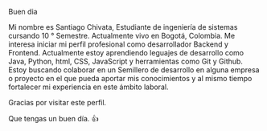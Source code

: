 Buen dia

Mi nombre es Santiago Chivata, Estudiante de ingeniería de sistemas cursando 10 ° Semestre.
Actualmente vivo en Bogotá, Colombia. 
Me interesa iniciar mi perfil profesional como desarrollador Backend y Frontend.
Actualmente estoy aprendiendo leguajes de desarrollo como Java, Python, html, CSS, JavaScript y herramientas como Git y Github.
Estoy buscando colaborar en un Semillero de desarrollo en alguna empresa o proyecto en el que pueda aportar mis conocimientos y al mismo tiempo fortalecer mi experiencia en este ámbito laboral.

Gracias por visitar este perfil.

Que tengas un buen día. 👍
